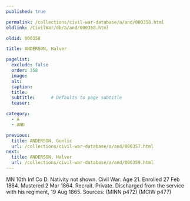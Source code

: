```yaml
---
published: true

permalink: /collections/civil-war-database/a/and/000358.html
oldlink: /CivilWar/db/a/and/000358.html

oldid: 000358

title: ANDERSON, Halver

pagelist:
  exclude: false
  order: 358
  image: 
  alt:
  caption:
  title:
  subtitle:      # Defaults to page subtitle
  teaser:

category: 
  - A 
  - AND

previous:
  title: ANDERSON, Gunlic
  url: /collections/civil-war-database/a/and/000357.html  
next:
  title: ANDERSON, Halvor
  url: /collections/civil-war-database/a/and/000359.html   
---
```

MN 10th Inf Co D. Nativity not shown. Civil War: Age 21. Enrolled 27 Feb 1864. Mustered 2 Mar 1864. Recruit. Private. Discharged from the service with his regiment, 19 Aug 1865. Sources: (MINN p472) (MCIW p477)